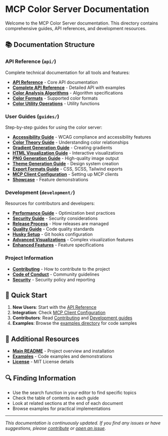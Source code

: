 # MCP Color Server Documentation

Welcome to the MCP Color Server documentation. This directory contains comprehensive guides, API references, and development resources.

## 📚 Documentation Structure

### API Reference (`api/`)

Complete technical documentation for all tools and features:

- **[API Reference](api/api-reference.md)** - Core API documentation
- **[Complete API Reference](api/api-reference-complete.md)** - Detailed API with examples
- **[Color Analysis Algorithms](api/color-analysis-algorithms.md)** - Algorithm specifications
- **[Color Formats](api/color-formats-complete.md)** - Supported color formats
- **[Color Utility Operations](api/color-utility-operations.md)** - Utility functions

### User Guides (`guides/`)

Step-by-step guides for using the color server:

- **[Accessibility Guide](guides/accessibility-guide.md)** - WCAG compliance and accessibility features
- **[Color Theory Guide](guides/color-theory-guide.md)** - Understanding color relationships
- **[Gradient Generation Guide](guides/gradient-generation-guide.md)** - Creating gradients
- **[HTML Visualization Guide](guides/html-visualization-guide.md)** - Interactive visualizations
- **[PNG Generation Guide](guides/png-generation-guide.md)** - High-quality image output
- **[Theme Generation Guide](guides/theme-generation-guide.md)** - Design system creation
- **[Export Formats Guide](guides/export-formats-guide.md)** - CSS, SCSS, Tailwind exports
- **[MCP Client Configuration](guides/mcp-client-configurations.md)** - Setting up MCP clients
- **[Showcase](guides/showcase.md)** - Feature demonstrations

### Development (`development/`)

Resources for contributors and developers:

- **[Performance Guide](development/performance-guide.md)** - Optimization best practices
- **[Security Guide](development/security-guide.md)** - Security considerations
- **[Release Process](development/release-process.md)** - How releases are managed
- **[Quality Guide](development/quality-consistency-guide.md)** - Code quality standards
- **[Husky Setup](development/husky-setup.md)** - Git hooks configuration
- **[Advanced Visualizations](development/advanced-html-visualizations.md)** - Complex visualization features
- **[Enhanced Features](development/enhanced-visualization-features.md)** - Feature specifications

### Project Information

- **[Contributing](contributing.md)** - How to contribute to the project
- **[Code of Conduct](code-of-conduct.md)** - Community guidelines
- **[Security](security.md)** - Security policy and reporting

## 🚀 Quick Start

1. **New Users**: Start with the [API Reference](api/api-reference.md)
2. **Integration**: Check [MCP Client Configuration](guides/mcp-client-configurations.md)
3. **Contributors**: Read [Contributing](contributing.md) and [Development guides](development/)
4. **Examples**: Browse the [examples directory](../examples/) for code samples

## 📖 Additional Resources

- **[Main README](../README.md)** - Project overview and installation
- **[Examples](../examples/)** - Code examples and demonstrations
- **[License](../LICENSE)** - MIT License details

## 🔍 Finding Information

- Use the search function in your editor to find specific topics
- Check the table of contents in each guide
- Look at related sections at the end of each document
- Browse examples for practical implementations

---

_This documentation is continuously updated. If you find any issues or have suggestions, please [contribute](contributing.md) or [open an issue](https://github.com/your-org/mcp-color-server/issues)._
